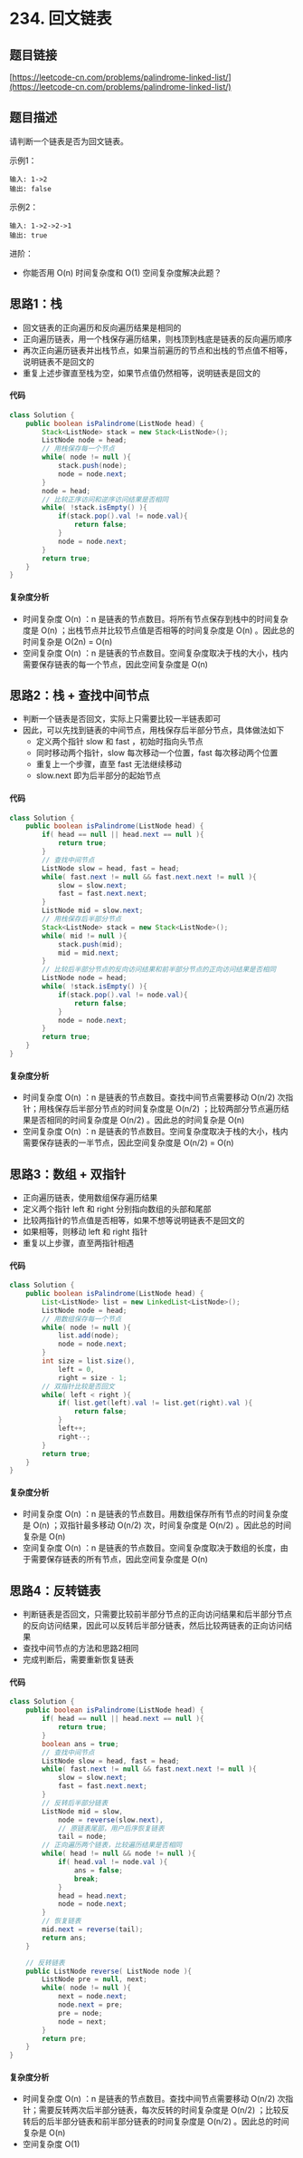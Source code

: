 # 234. 回文链表

## 题目链接
[https://leetcode-cn.com/problems/palindrome-linked-list/](https://leetcode-cn.com/problems/palindrome-linked-list/)

## 题目描述
请判断一个链表是否为回文链表。

示例1：
```
输入: 1->2
输出: false
```

示例2：
```
输入: 1->2->2->1
输出: true
```

进阶：
 - 你能否用 O(n) 时间复杂度和 O(1) 空间复杂度解决此题？

## 思路1：栈
 - 回文链表的正向遍历和反向遍历结果是相同的
 - 正向遍历链表，用一个栈保存遍历结果，则栈顶到栈底是链表的反向遍历顺序
 - 再次正向遍历链表并出栈节点，如果当前遍历的节点和出栈的节点值不相等，说明链表不是回文的
 - 重复上述步骤直至栈为空，如果节点值仍然相等，说明链表是回文的

#### 代码
```java
class Solution {
    public boolean isPalindrome(ListNode head) {
        Stack<ListNode> stack = new Stack<ListNode>();
        ListNode node = head;
        // 用栈保存每一个节点
        while( node != null ){
            stack.push(node);
            node = node.next;
        }
        node = head;
        // 比较正序访问和逆序访问结果是否相同
        while( !stack.isEmpty() ){
            if(stack.pop().val != node.val){
                return false;
            }
            node = node.next;
        }
        return true;
    }
}
```

#### 复杂度分析
 - 时间复杂度 O(n) ：n 是链表的节点数目。将所有节点保存到栈中的时间复杂度是 O(n) ；出栈节点并比较节点值是否相等的时间复杂度是 O(n) 。因此总的时间复杂是 O(2n) = O(n)
 - 空间复杂度 O(n) ：n 是链表的节点数目。空间复杂度取决于栈的大小，栈内需要保存链表的每一个节点，因此空间复杂度是 O(n)

## 思路2：栈 + 查找中间节点
 - 判断一个链表是否回文，实际上只需要比较一半链表即可
 - 因此，可以先找到链表的中间节点，用栈保存后半部分节点，具体做法如下
   - 定义两个指针 slow 和 fast ，初始时指向头节点
   - 同时移动两个指针，slow 每次移动一个位置，fast 每次移动两个位置
   - 重复上一个步骤，直至 fast 无法继续移动
   - slow.next 即为后半部分的起始节点

#### 代码
```java
class Solution {
    public boolean isPalindrome(ListNode head) {
        if( head == null || head.next == null ){
            return true;
        }
        // 查找中间节点
        ListNode slow = head, fast = head;
        while( fast.next != null && fast.next.next != null ){
            slow = slow.next;
            fast = fast.next.next;
        }
        ListNode mid = slow.next;
        // 用栈保存后半部分节点
        Stack<ListNode> stack = new Stack<ListNode>();
        while( mid != null ){
            stack.push(mid);
            mid = mid.next;
        }
        // 比较后半部分节点的反向访问结果和前半部分节点的正向访问结果是否相同
        ListNode node = head;
        while( !stack.isEmpty() ){
            if(stack.pop().val != node.val){
                return false;
            }
            node = node.next;
        }
        return true;
    }
}
```

#### 复杂度分析
 - 时间复杂度 O(n) ：n 是链表的节点数目。查找中间节点需要移动 O(n/2) 次指针；用栈保存后半部分节点的时间复杂度是 O(n/2) ；比较两部分节点遍历结果是否相同的时间复杂度是 O(n/2) 。因此总的时间复杂是 O(n)
 - 空间复杂度 O(n) ：n 是链表的节点数目。空间复杂度取决于栈的大小，栈内需要保存链表的一半节点，因此空间复杂度是 O(n/2) = O(n)

## 思路3：数组 + 双指针
 - 正向遍历链表，使用数组保存遍历结果
 - 定义两个指针 left 和 right 分别指向数组的头部和尾部
 - 比较两指针的节点值是否相等，如果不想等说明链表不是回文的
 - 如果相等，则移动 left 和 right 指针
 - 重复以上步骤，直至两指针相遇

#### 代码
```java
class Solution {
    public boolean isPalindrome(ListNode head) {
        List<ListNode> list = new LinkedList<ListNode>();
        ListNode node = head;
        // 用数组保存每一个节点
        while( node != null ){
            list.add(node);
            node = node.next;
        }
        int size = list.size(),
            left = 0,
            right = size - 1;
        // 双指针比较是否回文
        while( left < right ){
            if( list.get(left).val != list.get(right).val ){
                return false;
            }
            left++;
            right--;
        }
        return true;
    }
}
```

#### 复杂度分析
 - 时间复杂度 O(n) ：n 是链表的节点数目。用数组保存所有节点的时间复杂度是 O(n) ；双指针最多移动 O(n/2) 次，时间复杂度是 O(n/2) 。因此总的时间复杂是 O(n)
 - 空间复杂度 O(n) ：n 是链表的节点数目。空间复杂度取决于数组的长度，由于需要保存链表的所有节点，因此空间复杂度是 O(n)

## 思路4：反转链表
 - 判断链表是否回文，只需要比较前半部分节点的正向访问结果和后半部分节点的反向访问结果，因此可以反转后半部分链表，然后比较两链表的正向访问结果
 - 查找中间节点的方法和思路2相同
 - 完成判断后，需要重新恢复链表


#### 代码
```java
class Solution {
    public boolean isPalindrome(ListNode head) {
        if( head == null || head.next == null ){
            return true;
        }
        boolean ans = true;
        // 查找中间节点
        ListNode slow = head, fast = head;
        while( fast.next != null && fast.next.next != null ){
            slow = slow.next;
            fast = fast.next.next;
        }
        // 反转后半部分链表
        ListNode mid = slow,
            node = reverse(slow.next),
            // 原链表尾部，用户后序恢复链表
            tail = node;
        // 正向遍历两个链表，比较遍历结果是否相同
        while( head != null && node != null ){
            if( head.val != node.val ){
                ans = false;
                break;
            }
            head = head.next;
            node = node.next;
        }
        // 恢复链表
        mid.next = reverse(tail);
        return ans;
    }

    // 反转链表
    public ListNode reverse( ListNode node ){
        ListNode pre = null, next;
        while( node != null ){
            next = node.next;
            node.next = pre;
            pre = node;
            node = next;
        }
        return pre;
    }
}
```

#### 复杂度分析
 - 时间复杂度 O(n) ：n 是链表的节点数目。查找中间节点需要移动 O(n/2) 次指针；需要反转两次后半部分链表，每次反转的时间复杂度是 O(n/2) ；比较反转后的后半部分链表和前半部分链表的时间复杂度是 O(n/2) 。因此总的时间复杂是 O(n)
 - 空间复杂度 O(1)
